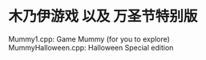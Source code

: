 # 木乃伊游戏 以及 万圣节特别版 

Mummy1.cpp: Game Mummy (for you to explore)  
MummyHalloween.cpp:  Halloween Special edition  
